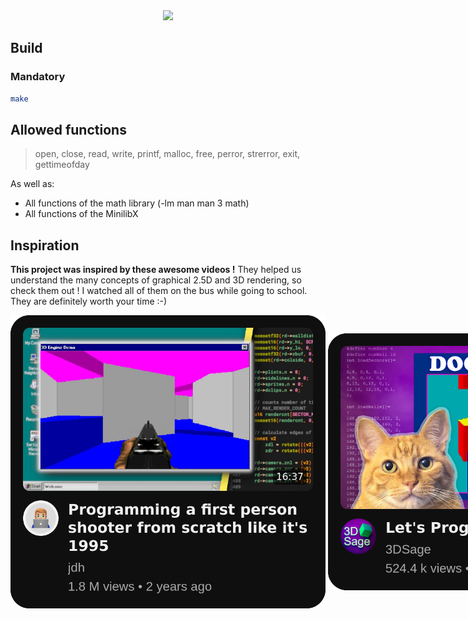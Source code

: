 <div align="center">
	<img src="https://github.com/ayogun/42-project-badges/raw/main/covers/cover-cub3d.png" />
</div>

## Build

### Mandatory

```sh
make
```

## Allowed functions

> open, close, read, write,
> printf, malloc, free, perror,
> strerror, exit, gettimeofday

As well as:

-   All functions of the math library (-lm man man 3 math)
-   All functions of the MinilibX

## Inspiration

**This project was inspired by these awesome videos !** They helped us understand the many concepts of graphical 2.5D and 3D rendering, so check them out !
I watched all of them on the bus while going to school. They are definitely worth your time :-)

<!-- Centered video cards -->
<div align="center" style="white-space: nowrap;">
  <a href="https://www.youtube.com/watch?v=fSjc8vLMg8c">
  <img src=".github/assets/vid_jdh.png" style="display: inline-block; vertical-align: middle;" /></a>
  <a href="https://www.youtube.com/watch?v=gYRrGTC7GtA">
  <img src=".github/assets/vid_3dsage.png" style="display: inline-block; vertical-align: middle;" /></a>
  <a href="https://www.youtube.com/watch?v=HQYsFshbkYw">
  <img src=".github/assets/vid_bisqwit.png" style="display: inline-block; vertical-align: middle;" /></a>
  <a href="https://www.youtube.com/watch?v=VxoWl8w2eTw">
  <img src=".github/assets/vid_scrotumdepoulpe.png" style="display: inline-block; vertical-align: middle;" />
  </a>
</div>
